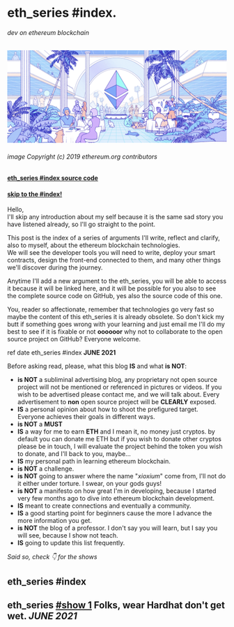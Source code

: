 # eth_series #index.
###### dev on ethereum blockchain

![ethereum hero](./doc/assets/img/hero.png)
###### image Copyright (c) 2019 ethereum.org contributors

#### [eth_series #index source code](https://github.com/xioxium/eth_series/blob/main/README.md)  
#### [skip to the #index!](#index)

Hello,  
I'll skip any introduction about my self because it is the same sad story you have listened already, so I'll go straight to the point.

This post is the index of a series of arguments I'll write, reflect and clarify, also to myself, about the ethereum blockchain technologies.  
We will see the developer tools you will need to write, deploy your smart contracts, design the front-end connected to them, and many other things we'll discover during the journey.

Anytime I'll add a new argument to the eth_series, you will be able to access it because it will be linked here, and it will be possible for you also to see the complete source code on GitHub, yes also the source code of this one.

You, reader so affectionate, remember that technologies go very fast so maybe the content of this eth_series it is already obsolete. So don't kick my butt if something goes wrong with your learning and just email me I'll do my best to see if it is fixable or not __oooooor__ why not to collaborate to the open source project on GitHub? Everyone welcome.  

ref date eth_series #index __JUNE 2021__

Before asking read, please, what this blog **IS** and what **is NOT**:  
* **is NOT** a subliminal advertising blog, any proprietary not open source project will not be mentioned or referenced in pictures or videos. If you wish to be advertised please contact me, and we will talk about. Every advertisement to **non** open source project will be **CLEARLY** exposed.
* **IS** a personal opinion about how to shoot the prefigured target. Everyone achieves their goals in different ways.
* **is NOT** a **MUST**
* **IS** a way for me to earn **ETH** and I mean it, no money just cryptos. by default you can donate me ETH but if you wish to donate other cryptos please be in touch, I will evaluate the project behind the token you wish to donate, and I'll back to you, maybe...
* **IS** my personal path in learning ethereum blockchain.
* **is NOT** a challenge.
* **is NOT** going to answer where the name "_xioxium_" come from, I'll not do it either under torture. I swear, on your gods guys!
* **is NOT** a manifesto on how great I'm in developing, because I started very few months ago to dive into ethereum blockchain development.
* **IS** meant to create connections and eventually a community.
* **IS** a good starting point for beginners cause the more I advance the more information you get.
* **is NOT** the blog of a professor. I don't say you will learn, but I say you will see, because I show not teach.
* **IS** going to update this list frequently.

*Said so, check 👇 for the shows*
## <a id="index" name="index"></a>eth_series #index
## eth_series [#show 1](https://github.com/xioxium/eth_series/blob/main/doc/show1.md) Folks, wear Hardhat don't get wet. _JUNE 2021_
